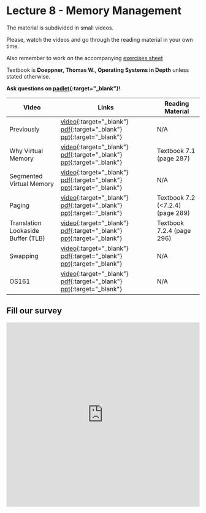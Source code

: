 # Lecture 8 - Memory Management

The material is subdivided in small videos.

Please, watch the videos and go through the reading material in your own time.

Also remember to work on the accompanying [exercises sheet](../exercises/EXERCISES8.html)

Textbook is **Doeppner, Thomas W., Operating Systems in Depth** unless stated otherwise.

**Ask questions on [padlet](https://uob.padlet.org/sanjayrawat/jv0uylswqwh3mga0){:target="_blank"}!**

| Video                   | Links                     |        Reading Material                                                                                                                                                                                      |
|-------------------------|---------------------------|----------------------------------------------------------------------------------------------------------------------------------------------------------------------------------------------|
| Previously | [video](){:target="_blank"}  [pdf](../slides/W7/notes1.pdf){:target="_blank"}  [ppt](../slides/W7/memory1.odp){:target="_blank"}  | N/A |
| Why Virtual Memory | [video](){:target="_blank"}  [pdf](../slides/W7/notes2.pdf){:target="_blank"}  [ppt](../slides/W7/memory2.odp){:target="_blank"}  | Textbook 7.1 (page 287) |
| Segmented Virtual Memory | [video](){:target="_blank"}  [pdf](../slides/W7/notes3.pdf){:target="_blank"}  [ppt](../slides/W7/memory3.odp){:target="_blank"}  | N/A |
| Paging | [video](){:target="_blank"}  [pdf](../slides/W7/notes4.pdf){:target="_blank"}  [ppt](../slides/W7/memory4.odp){:target="_blank"}  | Textbook 7.2 (<7.2.4) (page 289) |
| Translation Lookaside Buffer (TLB) | [video](){:target="_blank"}  [pdf](../slides/W7/notes5.pdf){:target="_blank"}  [ppt](../slides/W7/memory5.odp){:target="_blank"}  | Textbook 7.2.4 (page 296) |
| Swapping | [video](){:target="_blank"}  [pdf](../slides/W7/notes6.pdf){:target="_blank"}  [ppt](../slides/W7/memory6.odp){:target="_blank"}  | N/A |
| OS161 | [video](){:target="_blank"}  [pdf](../slides/W7/notes7.pdf){:target="_blank"}  [ppt](../slides/W7/memory7.odp){:target="_blank"}  | N/A |

## Fill our survey

<iframe width="640px" height= "480px" src= "https://forms.office.com/Pages/ResponsePage.aspx?id=MH_ksn3NTkql2rGM8aQVG5N9pWWUNd5Khd6GR62JgsZUMEZKRUhXRklNT1VKMTJaV0taWkFZUlhPSC4u&embed=true" frameborder= "0" marginwidth= "0" marginheight= "0" style= "border: none; max-width:100%; max-height:100vh" allowfullscreen webkitallowfullscreen mozallowfullscreen msallowfullscreen> </iframe>
